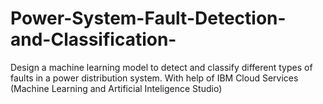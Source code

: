 # Power-System-Fault-Detection-and-Classification-
Design a machine learning model to detect and classify different types of faults in a power  distribution system. With help of IBM Cloud Services (Machine Learning and Artificial Inteligence Studio)
